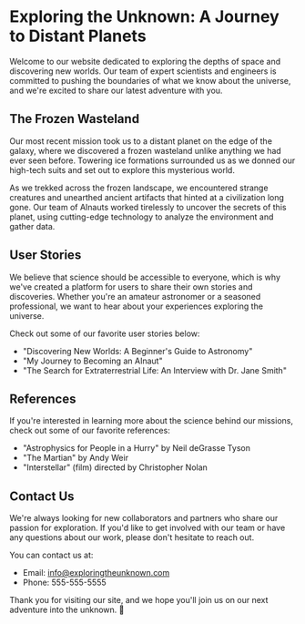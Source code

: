 <!--
Write me content for website with wallpaper which alt text is:

"A group of AInauts in high-tech suits exploring a frozen wasteland on a distant planet, with towering ice formations all around them."

The name/title of the page should not be 1:1 copy of the alt text but rather a real content of the website which is using this wallpaper.

- Use markdown format 
- Start with the heading
- The content should look like a real website 
- Include real sections like references, contact, user stories, etc. use things relevant to the page purpose.
- Feel free to use structure like headings, bullets, numbering, blockquotes, paragraphs, horizontal lines, etc.
- You can use formatting like bold or _italic_
- You can include UTF-8 emojis
- Links should be only #hash anchors (and you can refer to the document itself)
- Do not include images
-->

<!--font:Montserrat-->

# Exploring the Unknown: A Journey to Distant Planets

Welcome to our website dedicated to exploring the depths of space and discovering new worlds. Our team of expert scientists and engineers is committed to pushing the boundaries of what we know about the universe, and we're excited to share our latest adventure with you.

## The Frozen Wasteland

Our most recent mission took us to a distant planet on the edge of the galaxy, where we discovered a frozen wasteland unlike anything we had ever seen before. Towering ice formations surrounded us as we donned our high-tech suits and set out to explore this mysterious world.

As we trekked across the frozen landscape, we encountered strange creatures and unearthed ancient artifacts that hinted at a civilization long gone. Our team of AInauts worked tirelessly to uncover the secrets of this planet, using cutting-edge technology to analyze the environment and gather data.

## User Stories

We believe that science should be accessible to everyone, which is why we've created a platform for users to share their own stories and discoveries. Whether you're an amateur astronomer or a seasoned professional, we want to hear about your experiences exploring the universe.

Check out some of our favorite user stories below:

- "Discovering New Worlds: A Beginner's Guide to Astronomy"
- "My Journey to Becoming an AInaut"
- "The Search for Extraterrestrial Life: An Interview with Dr. Jane Smith"

## References

If you're interested in learning more about the science behind our missions, check out some of our favorite references:

- "Astrophysics for People in a Hurry" by Neil deGrasse Tyson
- "The Martian" by Andy Weir
- "Interstellar" (film) directed by Christopher Nolan

## Contact Us

We're always looking for new collaborators and partners who share our passion for exploration. If you'd like to get involved with our team or have any questions about our work, please don't hesitate to reach out.

You can contact us at:

- Email: info@exploringtheunknown.com
- Phone: 555-555-5555

Thank you for visiting our site, and we hope you'll join us on our next adventure into the unknown. 🚀
